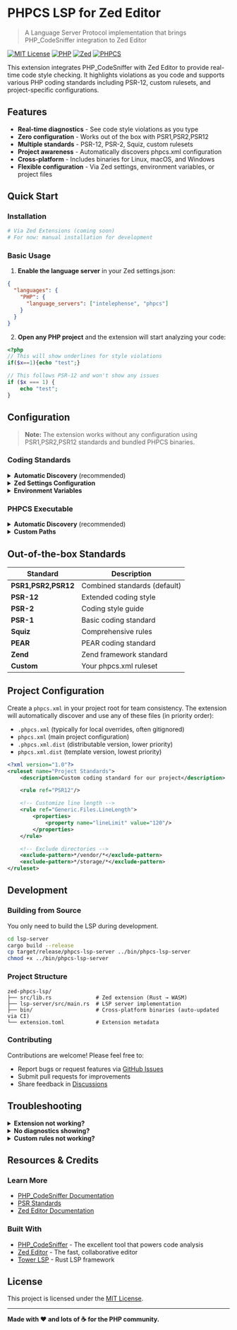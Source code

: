 # PHPCS LSP for Zed Editor

> A Language Server Protocol implementation that brings PHP_CodeSniffer integration to Zed Editor

[![MIT License](https://img.shields.io/badge/License-MIT-blue.svg)](LICENSE)
[![PHP](https://img.shields.io/badge/PHP-8.0%2B-777BB4?logo=php&logoColor=white)](https://php.net)
[![Zed](https://img.shields.io/badge/Zed-Editor-blue?logo=zed&logoColor=white)](https://zed.dev)
[![PHPCS](https://img.shields.io/badge/PHPCS-Compatible-green)](https://github.com/squizlabs/PHP_CodeSniffer)

This extension integrates PHP_CodeSniffer with Zed Editor to provide real-time code style checking. It highlights violations as you code and supports various PHP coding standards including PSR-12, custom rulesets, and project-specific configurations.

## Features

- **Real-time diagnostics** - See code style violations as you type
- **Zero configuration** - Works out of the box with PSR1,PSR2,PSR12
- **Multiple standards** - PSR-12, PSR-2, Squiz, custom rulesets
- **Project awareness** - Automatically discovers phpcs.xml configuration
- **Cross-platform** - Includes binaries for Linux, macOS, and Windows
- **Flexible configuration** - Via Zed settings, environment variables, or project files

## Quick Start

### Installation

```bash
# Via Zed Extensions (coming soon)
# For now: manual installation for development
```

### Basic Usage

1. **Enable the language server** in your Zed settings.json:

```json
{
  "languages": {
    "PHP": {
      "language_servers": ["intelephense", "phpcs"]
    }
  }
}
```

2. **Open any PHP project** and the extension will start analyzing your code:

```php
<?php
// This will show underlines for style violations
if($x==1){echo "test";}

// This follows PSR-12 and won't show any issues
if ($x === 1) {
    echo "test";
}
```

## Configuration

> **Note:** The extension works without any configuration using PSR1,PSR2,PSR12 standards and bundled PHPCS binaries.

### Coding Standards

<details>
<summary><strong>Automatic Discovery</strong> (recommended)</summary>

The extension follows **PHP_CodeSniffer's native discovery behavior** with this priority order:

1. **Project config files** (discovered automatically, same as PHPCS):
   - `.phpcs.xml` (highest priority)
   - `phpcs.xml`
   - `.phpcs.xml.dist`
   - `phpcs.xml.dist` (lowest config file priority)
2. **Zed settings** - Custom configuration in settings.json  
3. **Environment variables** - `PHPCS_STANDARD`
4. **Default fallback** - PSR1,PSR2,PSR12 standards

</details>

<details>
<summary><strong>Zed Settings Configuration</strong></summary>

Configure standards in your **Zed settings.json** file (open with `Cmd+,` or `Ctrl+,`):

**Single standard:**
```json
{
  "lsp": {
    "phpcs": {
      "settings": {
        "standard": "PSR12"
      }
    }
  }
}
```

**Multiple standards (comma-separated):**
```json
{
  "lsp": {
    "phpcs": {
      "settings": {
        "standard": ["PSR12", "Squiz.Commenting", "Generic.Files.LineLength"]
      }
    }
  }
}
```

**Path to custom ruleset:**
```json
{
  "lsp": {
    "phpcs": {
      "settings": {
        "standard": "/path/to/custom-phpcs.xml"
      }
    }
  }
}
```

**Relative path to project ruleset:**
```json
{
  "lsp": {
    "phpcs": {
      "settings": {
        "standard": "./ruleset.xml"
      }
    }
  }
}
```

> **💡 Tip:** You can also set these in **local project settings** by creating `.zed/settings.json` in your project root.

</details>

<details>
<summary><strong>Environment Variables</strong></summary>

```bash
export PHPCS_STANDARD="PSR12"
export PHPCS_PATH="/custom/path/to/phpcs"
export PHPCBF_PATH="/custom/path/to/phpcbf"
```

</details>

### PHPCS Executable

<details>
<summary><strong>Automatic Discovery</strong> (recommended)</summary>

The extension finds PHPCS in this order:

1. **Project composer** - `vendor/bin/phpcs`
2. **Bundled PHAR** - `bin/phpcs.phar` (included with extension)
3. **System PATH** - Global phpcs installation

</details>

<details>
<summary><strong>Custom Paths</strong></summary>

Specify custom PHPCS/PHPCBF paths in settings.json:

```json
{
  "lsp": {
    "phpcs": {
      "settings": {
        "phpcsPath": "/custom/path/to/phpcs",
        "phpcbfPath": "/custom/path/to/phpcbf"
      }
    }
  }
}
```

</details>

## Out-of-the-box Standards

| Standard | Description |
|----------|-------------|
| **PSR1,PSR2,PSR12** | Combined standards (default) |
| **PSR-12** | Extended coding style |
| **PSR-2** | Coding style guide |
| **PSR-1** | Basic coding standard |
| **Squiz** | Comprehensive rules |
| **PEAR** | PEAR coding standard |
| **Zend** | Zend framework standard |
| **Custom** | Your phpcs.xml ruleset |

## Project Configuration

Create a `phpcs.xml` in your project root for team consistency. The extension will automatically discover and use any of these files (in priority order):

- `.phpcs.xml` (typically for local overrides, often gitignored)
- `phpcs.xml` (main project configuration) 
- `.phpcs.xml.dist` (distributable version, lower priority)
- `phpcs.xml.dist` (template version, lowest priority)

```xml
<?xml version="1.0"?>
<ruleset name="Project Standards">
    <description>Custom coding standard for our project</description>

    <rule ref="PSR12"/>

    <!-- Customize line length -->
    <rule ref="Generic.Files.LineLength">
        <properties>
            <property name="lineLimit" value="120"/>
        </properties>
    </rule>

    <!-- Exclude directories -->
    <exclude-pattern>*/vendor/*</exclude-pattern>
    <exclude-pattern>*/storage/*</exclude-pattern>
</ruleset>
```

## Development

### Building from Source
You only need to build the LSP during development.
```bash
cd lsp-server
cargo build --release
cp target/release/phpcs-lsp-server ../bin/phpcs-lsp-server
chmod +x ../bin/phpcs-lsp-server
```

### Project Structure

```
zed-phpcs-lsp/
├── src/lib.rs              # Zed extension (Rust → WASM)
├── lsp-server/src/main.rs  # LSP server implementation
├── bin/                    # Cross-platform binaries (auto-updated via CI)
└── extension.toml          # Extension metadata
```

### Contributing

Contributions are welcome! Please feel free to:

- Report bugs or request features via [GitHub Issues](https://github.com/GeneaLabs/zed-phpcs-lsp/issues)
- Submit pull requests for improvements
- Share feedback in [Discussions](https://github.com/GeneaLabs/zed-phpcs-lsp/discussions)

## Troubleshooting

<details>
<summary><strong>Extension not working?</strong></summary>

1. Check Zed's debug console for error messages
2. Verify PHPCS is accessible (custom paths must exist)
3. Try restarting Zed after configuration changes

</details>

<details>
<summary><strong>No diagnostics showing?</strong></summary>

1. Ensure you're editing a `.php` file
2. Check that your configured standard exists
3. Test with a file containing obvious style violations

</details>

<details>
<summary><strong>Custom rules not working?</strong></summary>

1. Validate your `phpcs.xml` syntax
2. Ensure paths are relative to your project root
3. Test your configuration manually with `phpcs --config-show`

</details>

## Resources & Credits

### Learn More
- [PHP_CodeSniffer Documentation](https://github.com/squizlabs/PHP_CodeSniffer/wiki)
- [PSR Standards](https://www.php-fig.org/psr/)
- [Zed Editor Documentation](https://zed.dev/docs)

### Built With
- [PHP_CodeSniffer](https://github.com/squizlabs/PHP_CodeSniffer) - The excellent tool that powers code analysis
- [Zed Editor](https://zed.dev) - The fast, collaborative editor
- [Tower LSP](https://github.com/ebkalderon/tower-lsp) - Rust LSP framework

## License
This project is licensed under the [MIT License](LICENSE).

-----
**Made with ❤️ and lots of ☕ for the PHP community.**
